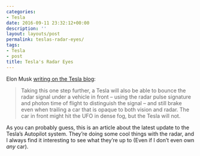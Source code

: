 ```yaml
---
categories:
- Tesla
date: 2016-09-11 23:32:12+00:00
description: ''
layout: layouts/post
permalink: teslas-radar-eyes/
tags:
- Tesla
- post
title: Tesla's Radar Eyes
---
```


<div class="kg-card-markdown"><!-- link[https://www.tesla.com/blog/upgrading-autopilot-seeing-world-radar/] --></p>
<p>Elon Musk <a href="https://www.tesla.com/blog/upgrading-autopilot-seeing-world-radar/">writing on the Tesla blog</a>:</p>
<blockquote>
<p>Taking this one step further, a Tesla will also be able to bounce the radar signal under a vehicle in front &#8211; using the radar pulse signature and photon time of flight to distinguish the signal &#8211; and still brake even when trailing a car that is opaque to both vision and radar. The car in front might hit the UFO in dense fog, but the Tesla will not.</p>
</blockquote>
<p>As you can probably guess, this is an article about the latest update to the Tesla&#8217;s Autopilot system. They&#8217;re doing some cool things with the radar, and I always find it interesting to see what they&#8217;re up to (Even if I don&#8217;t even own <em>any</em> car).</p>
</div>